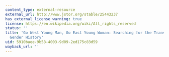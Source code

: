 ```yaml
---
content_type: external-resource
external_url: http://www.jstor.org/stable/25443237
has_external_license_warning: true
license: https://en.wikipedia.org/wiki/All_rights_reserved
status: ''
title: 'Go West Young Man, Go East Young Woman: Searching for the Trans in Western
  Gender History'
uid: 5910baee-9b58-4003-9d09-2ed175c83d59
wayback_url: ''
---
```

